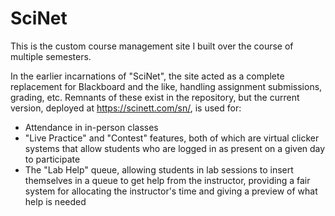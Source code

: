 # SciNet

This is the custom course management site I built over the course of multiple semesters. 

In the earlier incarnations of "SciNet", the site acted as a complete replacement for
Blackboard and the like, handling assignment submissions, grading, etc. Remnants of these
exist in the repository, but the current version, deployed at https://scinett.com/sn/, is used for:

- Attendance in in-person classes
- "Live Practice" and "Contest" features, both of which are virtual clicker systems
that allow students who are logged in as present on a given day to participate
- The "Lab Help" queue, allowing students in lab sessions to insert themselves in a queue to get help from the instructor, providing a fair system for allocating the instructor's time and giving a preview of what help is needed
